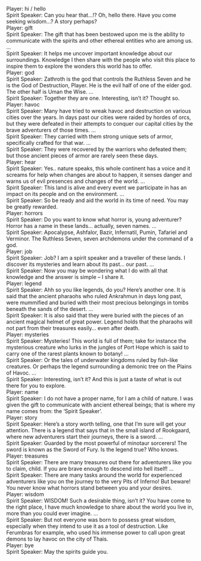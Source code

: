 Player: hi / hello  
Spirit Speaker: Can you hear that…!? Oh, hello there. Have you come seeking wisdom…? A story perhaps?  
Player: gift  
Spirit Speaker: The gift that has been bestowed upon me is the ability to communicate with the spirits and other ethereal entities who are among us. …  
Spirit Speaker: It helps me uncover important knowledge about our surroundings. Knowledge I then share with the people who visit this place to inspire them to explore the wonders this world has to offer.  
Player: god  
Spirit Speaker: Zathroth is the god that controls the Ruthless Seven and he is the God of Destruction, Player. He is the evil half of one of the elder god. The other half is Uman the Wise. …  
Spirit Speaker: Together they are one. Interesting, isn’t it? Thought so.  
Player: havoc  
Spirit Speaker: Many have tried to wreak havoc and destruction on various cities over the years. In days past our cities were raided by hordes of orcs, but they were defeated in their attempts to conquer our capital cities by the brave adventurers of those times. …  
Spirit Speaker: They carried with them strong unique sets of armor, specifically crafted for that war. …  
Spirit Speaker: They were recovered by the warriors who defeated them; but those ancient pieces of armor are rarely seen these days.  
Player: hear  
Spirit Speaker: Yes.. nature speaks, this whole continent has a voice and it screams for help when changes are about to happen, it senses danger and warns us of evil presences and changes of the world. …  
Spirit Speaker: This land is alive and every event we participate in has an impact on its people and on the environment. …  
Spirit Speaker: So be ready and aid the world in its time of need. You may be greatly rewarded.  
Player: horrors  
Spirit Speaker: Do you want to know what horror is, young adventurer? Horror has a name in these lands… actually, seven names. …  
Spirit Speaker: Apocalypse, Ashfalor, Bazir, Infernatil, Pumin, Tafariel and Verminor. The Ruthless Seven, seven archdemons under the command of a god.  
Player: job  
Spirit Speaker: Job? I am a spirit speaker and a traveller of these lands. I discover its mysteries and learn about its past… our past. …  
Spirit Speaker: Now you may be wondering what I do with all that knowledge and the answer is simple – I share it.  
Player: legend  
Spirit Speaker: Ahh so you like legends, do you? Here’s another one. It is said that the ancient pharaohs who ruled Ankrahmun in days long past, were mummified and buried with their most precious belongings in tombs beneath the sands of the desert. …  
Spirit Speaker: It is also said that they were buried with the pieces of an ancient magical helmet of great power. Legend holds that the pharaohs will not part from their treasures easily… even after death.  
Player: mysteries  
Spirit Speaker: Mysteries! This world is full of them; take for instance the mysterious creature who lurks in the jungles of Port Hope which is said to carry one of the rarest plants known to botany! …  
Spirit Speaker: Or the tales of underwater kingdoms ruled by fish-like creatures. Or perhaps the legend surrounding a demonic tree on the Plains of Havoc. …  
Spirit Speaker: Interesting, isn’t it? And this is just a taste of what is out there for you to explore.  
Player: name  
Spirit Speaker: I do not have a proper name, for I am a child of nature. I was given the gift to communicate with ancient ethereal beings; that is where my name comes from: the ‘Spirit Speaker’.  
Player: story  
Spirit Speaker: Here’s a story worth telling, one that I’m sure will get your attention. There is a legend that says that in the small island of Rookgaard, where new adventurers start their journeys, there is a sword. …  
Spirit Speaker: Guarded by the most powerful of minotaur sorcerers! The sword is known as the Sword of Fury. Is the legend true? Who knows.  
Player: treasures  
Spirit Speaker: There are many treasures out there for adventurers like you to claim, child. If you are brave enough to descend into hell itself! …  
Spirit Speaker: There are many tasks around the world for experienced adventurers like you on the journey to the very Pits of Inferno! But beware! You never know what horrors stand between you and your desires.  
Player: wisdom  
Spirit Speaker: WISDOM! Such a desirable thing, isn’t it? You have come to the right place, I have much knowledge to share about the world you live in, more than you could ever imagine. …  
Spirit Speaker: But not everyone was born to possess great wisdom, especially when they intend to use it as a tool of destruction. Like Ferumbras for example, who used his immense power to call upon great demons to lay havoc on the city of Thais.  
Player: bye  
Spirit Speaker: May the spirits guide you.  
